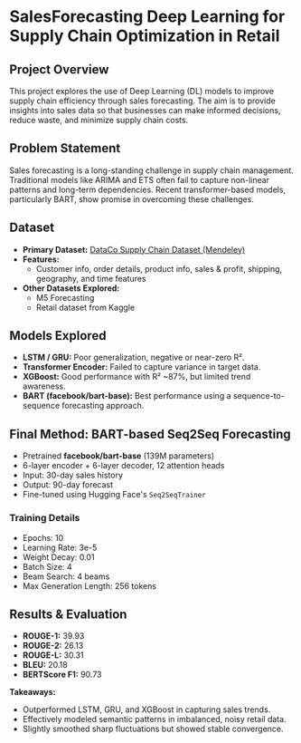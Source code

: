 # SalesForecasting Deep Learning for Supply Chain Optimization in Retail

## Project Overview
This project explores the use of Deep Learning (DL) models to improve supply chain efficiency through sales forecasting. 
The aim is to provide insights into sales data so that businesses can make informed decisions, reduce waste, and minimize supply chain costs.

## Problem Statement
Sales forecasting is a long-standing challenge in supply chain management. Traditional models like ARIMA and ETS often fail to capture non-linear patterns and long-term dependencies. 
Recent transformer-based models, particularly BART, show promise in overcoming these challenges.

## Dataset
- **Primary Dataset:** [DataCo Supply Chain Dataset (Mendeley)](https://data.mendeley.com/datasets/8gx2fvg2k6/3)
- **Features:**
  - Customer info, order details, product info, sales & profit, shipping, geography, and time features
- **Other Datasets Explored:**
  - M5 Forecasting
  - Retail dataset from Kaggle

## Models Explored
- **LSTM / GRU:** Poor generalization, negative or near-zero R².
- **Transformer Encoder:** Failed to capture variance in target data.
- **XGBoost:** Good performance with R² ~87%, but limited trend awareness.
- **BART (facebook/bart-base):** Best performance using a sequence-to-sequence forecasting approach.

## Final Method: BART-based Seq2Seq Forecasting
- Pretrained **facebook/bart-base** (139M parameters)
- 6-layer encoder + 6-layer decoder, 12 attention heads
- Input: 30-day sales history
- Output: 90-day forecast
- Fine-tuned using Hugging Face's `Seq2SeqTrainer`

### Training Details
- Epochs: 10  
- Learning Rate: 3e-5  
- Weight Decay: 0.01  
- Batch Size: 4  
- Beam Search: 4 beams  
- Max Generation Length: 256 tokens  

## Results & Evaluation
- **ROUGE-1:** 39.93  
- **ROUGE-2:** 26.13  
- **ROUGE-L:** 30.31  
- **BLEU:** 20.18  
- **BERTScore F1:** 90.73  

**Takeaways:**
- Outperformed LSTM, GRU, and XGBoost in capturing sales trends.
- Effectively modeled semantic patterns in imbalanced, noisy retail data.
- Slightly smoothed sharp fluctuations but showed stable convergence.


